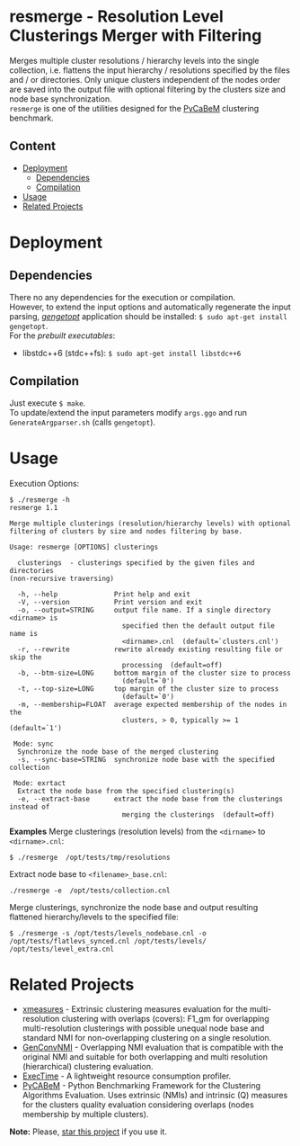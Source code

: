 # resmerge - Resolution Level Clusterings Merger with Filtering

Merges multiple cluster resolutions / hierarchy levels into the single collection, i.e. flattens the input hierarchy / resolutions specified by the files and / or directories. Only unique clusters independent of the nodes order are saved into the output file with optional filtering by the clusters size and node base synchronization.  
`resmerge` is one of the utilities designed for the [PyCaBeM](https://github.com/eXascaleInfolab/PyCABeM) clustering benchmark.

## Content
- [Deployment](#deployment)
	- [Dependencies](#dependencies)
	- [Compilation](#compilation)
- [Usage](#usage)
- [Related Projects](#related-projects)

# Deployment

## Dependencies
There no any dependencies for the execution or compilation.  
However, to extend the input options and automatically regenerate the input parsing,
[*gengetopt*](https://www.gnu.org/software/gengetopt) application should be installed: `$ sudo apt-get install gengetopt`.  
For the *prebuilt executables*:
- libstdc++6 (stdc++fs): `$ sudo apt-get install libstdc++6`

## Compilation
Just execute `$ make`.  
To update/extend the input parameters modify `args.ggo` and run `GenerateArgparser.sh` (calls `gengetopt`).

# Usage
Execution Options:
```
$ ./resmerge -h
resmerge 1.1

Merge multiple clusterings (resolution/hierarchy levels) with optional
filtering of clusters by size and nodes filtering by base.

Usage: resmerge [OPTIONS] clusterings

  clusterings  - clusterings specified by the given files and directories
(non-recursive traversing)

  -h, --help              Print help and exit
  -V, --version           Print version and exit
  -o, --output=STRING     output file name. If a single directory <dirname> is
                            specified then the default output file name is
                            <dirname>.cnl  (default=`clusters.cnl')
  -r, --rewrite           rewrite already existing resulting file or skip the
                            processing  (default=off)
  -b, --btm-size=LONG     bottom margin of the cluster size to process
                            (default=`0')
  -t, --top-size=LONG     top margin of the cluster size to process
                            (default=`0')
  -m, --membership=FLOAT  average expected membership of the nodes in the
                            clusters, > 0, typically >= 1  (default=`1')

 Mode: sync
  Synchronize the node base of the merged clustering
  -s, --sync-base=STRING  synchronize node base with the specified collection

 Mode: exrtact
  Extract the node base from the specified clustering(s)
  -e, --extract-base      extract the node base from the clusterings instead of
                            merging the clusterings  (default=off)
```

**Examples**
Merge clusterings (resolution levels) from the `<dirname>` to `<dirname>.cnl`:
```
$ ./resmerge  /opt/tests/tmp/resolutions
```
Extract node base to `<filename>_base.cnl`:
```
./resmerge -e  /opt/tests/collection.cnl
```
Merge clusterings, synchronize the node base and output resulting flattened hierarchy/levels to the specified file:
```
$ ./resmerge -s /opt/tests/levels_nodebase.cnl -o /opt/tests/flatlevs_synced.cnl /opt/tests/levels/ /opt/tests/level_extra.cnl
```

# Related Projects
- [xmeasures](https://github.com/eXascaleInfolab/xmeasures)  - Extrinsic clustering measures evaluation for the multi-resolution clustering with overlaps (covers): F1_gm for overlapping multi-resolution clusterings with possible unequal node base and standard NMI for non-overlapping clustering on a single resolution.
- [GenConvNMI](https://github.com/eXascaleInfolab/GenConvNMI) - Overlapping NMI evaluation that is compatible with the original NMI and suitable for both overlapping and multi resolution (hierarchical) clustering evaluation.
- [ExecTime](https://bitbucket.org/lumais/exectime/)  - A lightweight resource consumption profiler.
- [PyCABeM](https://github.com/eXascaleInfolab/PyCABeM) - Python Benchmarking Framework for the Clustering Algorithms Evaluation. Uses extrinsic (NMIs) and intrinsic (Q) measures for the clusters quality evaluation considering overlaps (nodes membership by multiple clusters).

**Note:** Please, [star this project](https://github.com/eXascaleInfolab/resmerge) if you use it.
